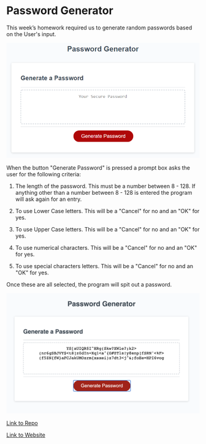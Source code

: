 # Password Generator

This week’s homework required us to generate random passwords based on the User's input. 



![Picture of Password Generator](./Assets/Empty.png)

When the button "Generate Password" is pressed a prompt box asks the user for the following criteria:

1. The length of the password. This must be a number between 8 - 128. If anything other than a number between 8 - 128 is entered the program will ask again for an entry. 

2. To use Lower Case letters. This will be a "Cancel" for no and an "OK" for yes. 

3. To use Upper Case letters. This will be a "Cancel" for no and an "OK" for yes. 

4. To use numerical characters. This will be a "Cancel" for no and an "OK" for yes. 

5. To use special characters letters. This will be a "Cancel" for no and an "OK" for yes. 

Once these are all selected, the program will spit out a password. 

![Picture of Password Generator](./Assets/Filled.png)

[Link to Repo](https://github.com/hamzsait/PasswordGenerator)

[Link to Website](https://hamzsait.github.io/PasswordGenerator/)

